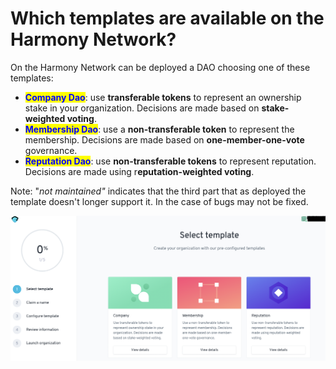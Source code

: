 # Which templates are available on the Harmony Network?

On the Harmony Network can be deployed a DAO choosing one of these templates:

* <mark style="color:blue;">**Company Dao**</mark>: use **transferable tokens** to represent an ownership stake in your organization. Decisions are made based on **stake-weighted voting**.
* <mark style="color:blue;">**Membership Dao**</mark>: use a **non-transferable token** to represent the membership. Decisions are made based on **one-member-one-vote** governance.
* <mark style="color:blue;">**Reputation Dao**</mark>: use **non-transferable tokens** to represent reputation. Decisions are made using r**eputation-weighted voting**.

Note:  "_not maintained"_ indicates that the third part that as deployed the template doesn't longer support it. In the case of bugs may not be fixed.

![](<../../../.gitbook/assets/Schermata 2022-02-03 alle 12.11.03.png>)

